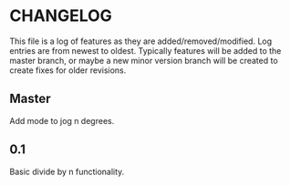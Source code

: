 # CHANGELOG

This file is a log of features as they are added/removed/modified. Log entries
are from newest to oldest. Typically features will be added to the master
branch, or maybe a new minor version branch will be created to create fixes for
older revisions.

## Master
Add mode to jog n degrees.

## 0.1
Basic divide by n functionality.
